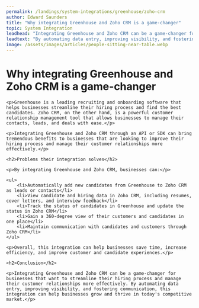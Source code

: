 ```yaml
---
permalink: /landings/system-integrations/greenhouse/zoho-crm
author: Edward Saunders
title: "Why integrating Greenhouse and Zoho CRM is a game-changer"
topic: System Integration
leadhead: "Integrating Greenhouse and Zoho CRM can be a game-changer for businesses that want to streamline their hiring process and manage their customer relationships more effectively"
leadtext: "By automating data entry, improving visibility, and fostering communication, this integration can help businesses grow and thrive in today's competitive market."
image: /assets/images/articles/people-sitting-near-table.webp
---
```

<div class="arttext">	<h1>Why integrating Greenhouse and Zoho CRM is a game-changer</h1>

	<p>Greenhouse is a leading recruiting and onboarding software that helps businesses streamline their hiring process and find the best candidates. Zoho CRM, on the other hand, is a powerful customer relationship management tool that allows businesses to manage their contacts, leads, and deals with ease.</p>

	<p>Integrating Greenhouse and Zoho CRM through an API or SDK can bring tremendous benefits to businesses that are looking to improve their hiring process and manage their customer relationships more effectively.</p>

	<h2>Problems their integration solves</h2>

	<p>By integrating Greenhouse and Zoho CRM, businesses can:</p>

	<ul>
		<li>Automatically add new candidates from Greenhouse to Zoho CRM as leads or contacts</li>
		<li>View candidate and hiring data in Zoho CRM, including resumes, cover letters, and interview feedback</li>
		<li>Track the status of candidates in Greenhouse and update the status in Zoho CRM</li>
		<li>Gain a 360-degree view of their customers and candidates in one place</li>
		<li>Maintain communication with candidates and customers through Zoho CRM</li>
	</ul>

	<p>Overall, this integration can help businesses save time, increase efficiency, and improve customer and candidate experiences.</p>

	<h2>Conclusion</h2>

	<p>Integrating Greenhouse and Zoho CRM can be a game-changer for businesses that want to streamline their hiring process and manage their customer relationships more effectively. By automating data entry, improving visibility, and fostering communication, this integration can help businesses grow and thrive in today's competitive market.</p>
</div>
